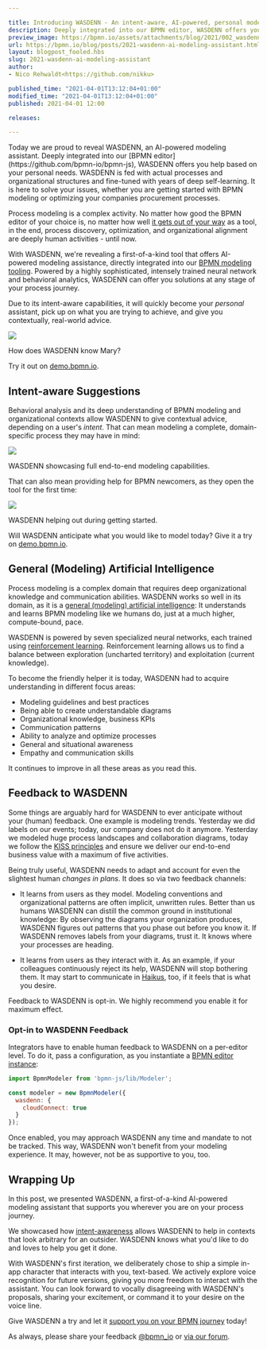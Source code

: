 ```yaml
---

title: Introducing WASDENN - An intent-aware, AI-powered, personal modeling assistant
description: Deeply integrated into our BPMN editor, WASDENN offers you help based on your personal needs. WASDENN is fed with actual processes and organizational structures and fine-tuned with years of deep self-learning. It is here to solve your issues, whether you are getting started with BPMN modeling or optimizing your companies procurement processes.
preview_image: https://bpmn.io/assets/attachments/blog/2021/002_wasdenn-preview.png
url: https://bpmn.io/blog/posts/2021-wasdenn-ai-modeling-assistant.html
layout: blogpost_fooled.hbs
slug: 2021-wasdenn-ai-modeling-assistant
author:
- Nico Rehwaldt<https://github.com/nikku>

published_time: "2021-04-01T13:12:04+01:00"
modified_time: "2021-04-01T13:12:04+01:00"
published: 2021-04-01 12:00

releases:

---
```


<p class="introduction">
Today we are proud to reveal WASDENN, an AI-powered modeling assistant. Deeply integrated into our [BPMN editor](https://github.com/bpmn-io/bpmn-js), WASDENN offers you help based on your personal needs. WASDENN is fed with actual processes and organizational structures and fine-tuned with years of deep self-learning. It is here to solve your issues, whether you are getting started with BPMN modeling or optimizing your companies procurement processes.
</p>

<!-- continue -->

<style>
  .bi-blogpost.single .figure {
    margin: 40px auto;
  }
</style>

Process modeling is a complex activity. No matter how good the BPMN editor of your choice is, no matter how well [it gets out of your way](https://github.com/bpmn-io/design-principles) as a tool, in the end, process discovery, optimization, and organizational alignment are deeply human activities - until now.

With WASDENN, we're revealing a first-of-a-kind tool that offers AI-powered modeling assistance, directly integrated into our [BPMN modeling tooling](https://github.com/bpmn-io/bpmn-js). Powered by a highly sophisticated, intensely trained neural network and behavioral analytics, WASDENN can offer you solutions at any stage of your process journey.

Due to its intent-aware capabilities, it will quickly become your _personal_ assistant, pick up on what you are trying to achieve, and give you contextually, real-world advice.

<div class="figure full-size">

  <a href="https://demo.bpmn.io/s/start">
    <img src="{{ assets }}/attachments/blog/2021/002_wasdenn-1.gif">
  </a>

  <p class="caption">
    How does WASDENN know Mary?
  </p>
</div>

Try it out on [demo.bpmn.io](https://demo.bpmn.io/s/start).


## Intent-aware Suggestions

Behavioral analysis and its deep understanding of BPMN modeling and organizational contexts allow WASDENN to give contextual advice, depending on a user's _intent_. That can mean modeling a complete, domain-specific process they may have in mind:

<div class="figure full-size">

  <a href="https://demo.bpmn.io/s/start">
    <img src="{{ assets }}/attachments/blog/2021/002_wasdenn-2.gif">
  </a>

  <p class="caption">
    WASDENN showcasing full end-to-end modeling capabilities.
  </p>
</div>

That can also mean providing help for BPMN newcomers, as they open the tool for the first time:

<div class="figure full-size">

  <a href="https://demo.bpmn.io/s/start">
    <img src="{{ assets }}/attachments/blog/2021/002_wasdenn-3.gif">
  </a>

  <p class="caption">
    WASDENN helping out during getting started.
  </p>
</div>

Will WASDENN anticipate what you would like to model today? Give it a try on [demo.bpmn.io](https://demo.bpmn.io/s/start).


## General (Modeling) Artificial Intelligence

Process modeling is a complex domain that requires deep organizational knowledge and communication abilities.
WASDENN works so well in its domain, as it is a [general (modeling) artificial intelligence](https://en.wikipedia.org/wiki/Artificial_general_intelligence): It understands and learns BPMN modeling like we humans do, just at a much higher, compute-bound, pace.

WASDENN is powered by seven specialized neural networks, each trained using [reinforcement learning](https://en.wikipedia.org/wiki/Reinforcement_learning). Reinforcement learning allows us to find a balance between exploration (uncharted territory) and exploitation (current knowledge).

To become the friendly helper it is today, WASDENN had to acquire understanding in different focus areas:

* Modeling guidelines and best practices
* Being able to create understandable diagrams
* Organizational knowledge, business KPIs
* Communication patterns
* Ability to analyze and optimize processes
* General and situational awareness
* Empathy and communication skills

It continues to improve in all these areas as you read this.


## Feedback to WASDENN

Some things are arguably hard for WASDENN to ever anticipate without your (human) feedback. One example is modeling trends. Yesterday we did labels on our events; today, our company does not do it anymore. Yesterday we modeled huge process landscapes and collaboration diagrams, today we follow the [KISS principles](https://en.wikipedia.org/wiki/KISS_principle) and ensure we deliver our end-to-end business value with a maximum of five activities.

Being truly useful, WASDENN needs to adapt and account for even the slightest human _changes in plans_. It does so via two feedback channels:

* It learns from users as they model. Modeling conventions and organizational patterns are often implicit, unwritten rules. Better than us humans WASDENN can distill the common ground in institutional knowledge: By observing the diagrams your organization produces, WASDENN figures out patterns that you phase out before you know it. If WASDENN removes labels from your diagrams, trust it. It knows where your processes are heading.

* It learns from users as they interact with it. As an example, if your colleagues continuously reject its help, WASDENN will stop bothering them. It may start to communicate in [Haikus](https://en.wikipedia.org/wiki/Haiku), too, if it feels that is what you desire.

Feedback to WASDENN is opt-in. We highly recommend you enable it for maximum effect.


### Opt-in to WASDENN Feedback

Integrators have to enable human feedback to WASDENN on a per-editor level. To do it, pass a configuration, as you instantiate a [BPMN editor instance](https://bpmn.io/toolkit/bpmn-js/):

```javascript
import BpmnModeler from 'bpmn-js/lib/Modeler';

const modeler = new BpmnModeler({
  wasdenn: {
    cloudConnect: true
  }
});
```

Once enabled, you may approach WASDENN any time and mandate to not be tracked. This way, WASDENN won't benefit from your modeling experience. It may, however, not be as supportive to you, too.


## Wrapping Up

In this post, we presented WASDENN, a first-of-a-kind AI-powered modeling assistant that supports you wherever you are on your process journey.

We showcased how [intent-awareness](#intent-aware-suggestions) allows WASDENN to help in contexts that look arbitrary for an outsider. WASDENN knows what you'd like to do and loves to help you get it done.

With WASDENN's first iteration, we deliberately chose to ship a simple in-app character that interacts with you, text-based. We actively explore voice recognition for future versions, giving you more freedom to interact with the assistant. You can look forward to vocally disagreeing with WASDENN's proposals, sharing your excitement, or command it to your desire on the voice line.

Give WASDENN a try and let it [support you on your BPMN journey](https://demo.bpmn.io/s/start) today!

As always, please share your feedback [@bpmn_io](https://twitter.com/bpmn_io) or [via our forum](https://forum.bpmn.io/).